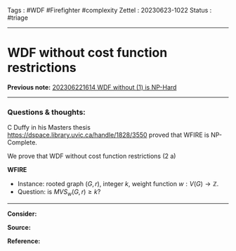 Tags : #WDF #Firefighter #complexity 
Zettel :  20230623-1022
Status : #triage 

-----

# WDF without cost function restrictions

**Previous note:** [202306221614 WDF without (1) is NP-Hard](202306221614%20WDF%20without%20(1)%20is%20NP-Hard.md)

-----

### Questions & thoughts:

C Duffy in his Masters thesis https://dspace.library.uvic.ca/handle/1828/3550 proved that WFIRE is NP-Complete.

We prove that WDF without cost function restrictions (2 a)

**WFIRE**
 - Instance: rooted graph $(G, r)$, integer $k$, weight function $w:V(G)\rightarrow\mathbb{Z}$.
 - Question: is $MVS_w(G, r)\geq k$?




-----
 
**Consider:**


**Source:** 


**Reference:** 

